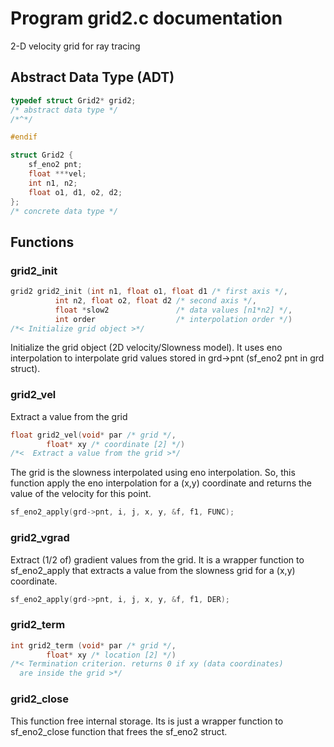 # Program grid2.c documentation

2-D velocity grid for ray tracing

## Abstract Data Type (ADT)

```c
typedef struct Grid2* grid2;
/* abstract data type */
/*^*/

#endif

struct Grid2 {
    sf_eno2 pnt;
    float ***vel;
    int n1, n2;
    float o1, d1, o2, d2;
};
/* concrete data type */
```

## Functions

### grid2\_init

```c
grid2 grid2_init (int n1, float o1, float d1 /* first axis */, 
		  int n2, float o2, float d2 /* second axis */,
		  float *slow2               /* data values [n1*n2] */, 
		  int order                  /* interpolation order */)
/*< Initialize grid object >*/
```

Initialize the grid object (2D velocity/Slowness model). It uses eno interpolation to interpolate grid values stored in grd->pnt (sf_eno2 pnt in grd struct).

### grid2\_vel

Extract a value from the grid

```c
float grid2_vel(void* par /* grid */, 
		float* xy /* coordinate [2] */)
/*<  Extract a value from the grid >*/
```

The grid is the slowness interpolated using eno interpolation. So, this function apply the eno interpolation for a (x,y) coordinate and
returns the value of the velocity for this point.

```c
sf_eno2_apply(grd->pnt, i, j, x, y, &f, f1, FUNC);
```

### grid2\_vgrad

Extract (1/2 of) gradient values from the grid.
It is a wrapper function to sf_eno2_apply that extracts a value from the slowness grid for a (x,y) coordinate.

```c
sf_eno2_apply(grd->pnt, i, j, x, y, &f, f1, DER);
```

### grid2\_term

```c
int grid2_term (void* par /* grid */, 
		float* xy /* location [2] */)
/*< Termination criterion. returns 0 if xy (data coordinates)
  are inside the grid >*/
 ```

### grid2\_close

This function free internal storage. Its is just a wrapper function to sf_eno2_close function that frees the sf_eno2 struct.
